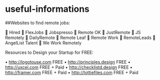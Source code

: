 # useful-informations

##Websites to find remote jobs:

🔹 Hired
🔹 FlexJobs
🔹 Jobspresso
🔹 Remote OK
🔹 JustRemote
🔹 JS Remotely
🔹 DailyRemote
🔹 Remote Leaf
🔹 Remote Work
🔹 RemoteLeads
🔹 AngelList Talent
🔹 We Work Remotely

Resources to Design your Startup for FREE:

• http://logotouse.com FREE
• http://principles.design FREE
• http://uxcel.com FREE + Paid
• http://checklistd.design FREE
• http://framer.com FREE + Paid
• http://lottiefiles.com FREE + Paid
